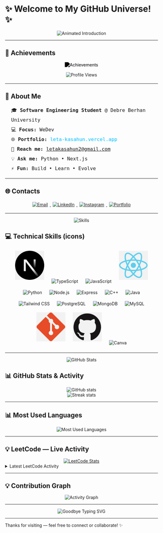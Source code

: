 # ✨ Welcome to My GitHub Universe! ✨

<p align="center">
  <img 
    src="https://readme-typing-svg.herokuapp.com?font=Poppins&size=40&duration=3000&pause=1000&color=4682B4&center=true&vCenter=true&width=1000&lines=👋+Hi+there!+I'm+Leta+Kasahun;🚀+Passionate+Software+Engineer+in+the+making"
    alt="Animated Introduction">
</p>

---

## 🌟 Achievements

<div align="center" style="margin-bottom:12px;">
  <!-- Nearly-black styled trophy (darkened with CSS filter) -->
  <img
    src="https://github-profile-trophy.vercel.app/?username=Leta-Kasahun&theme=dark&no-bg=false&margin-w=4"
    alt="Achievements"
    style="max-width:100%;height:auto;filter:grayscale(1) brightness(0.02) contrast(1.0);"
  />

  <!-- Only the visitor counter directly beneath the trophy -->
  <div style="margin-top:10px;">
    <img src="https://visitor-badge.laobi.icu/badge?page_id=Leta-Kasahun.Leta-Kasahun&style=for-the-badge&color=151515" alt="Profile Views" style="height:38px;margin:6px;" />
  </div>
</div>

---
## 🌱 About Me

<div align="left" style="font-family: 'Fira Code', monospace; font-size: 16px; line-height: 2; margin-left: 20px;">

🎓 <strong>Software Engineering Student</strong> @ Debre Berhan University  
💻 <strong>Focus:</strong> WeDev  
🌐 <strong>Portfolio:</strong> <a href="https://leta-kasahun.vercel.app" target="_blank" style="color:#00BFFF; text-decoration:none;">leta-kasahun.vercel.app</a>  
📧 <strong>Reach me:</strong> <a href="mailto:letakasahun2@gmail.com" style="color:#4682B4; text-decoration:none;">letakasahun2@gmail.com</a>  
💡 <strong>Ask me:</strong> Python • Next.js  
⚡ <strong>Fun:</strong> Build • Learn • Evolve  

</div>


---

## 🌐 Contacts

<div align="center">
  <a href="mailto:letakasahun2@gmail.com" title="Email">
    <img src="https://img.icons8.com/ios-filled/48/4682B4/new-post.png" alt="Email" style="height:40px;margin:6px;" />
  </a>
  <a href="https://www.linkedin.com/in/leta-kasahun" title="LinkedIn">
    <img src="https://img.icons8.com/ios-filled/48/4682B4/linkedin.png" alt="LinkedIn" style="height:40px;margin:6px;" />
  </a>
  <a href="https://instagram.com/leta_kasahun" title="Instagram">
    <img src="https://img.icons8.com/ios-filled/48/4682B4/instagram-new.png" alt="Instagram" style="height:40px;margin:6px;" />
  </a>
  <a href="https://leta-kasahun.vercel.app" title="Portfolio">
    <img src="https://img.icons8.com/ios-filled/48/4682B4/domain.png" alt="Portfolio" style="height:40px;margin:6px;" />
  </a>
</div>

---

<p align="center">
  <img src="https://img.shields.io/badge/-Technical%20Skills-4682B4?style=for-the-badge&logo=widgets&logoColor=white" alt="Skills" />
</p>

## 💻 Technical Skills (icons)

<div align="center">

<!-- Row 1 -->
<img src="https://raw.githubusercontent.com/devicons/devicon/master/icons/nextjs/nextjs-original.svg" width="96" height="96" alt="Next.js" style="margin:10px;filter:brightness(0.95);" />
<img src="https://cdn.jsdelivr.net/gh/devicons/devicon/icons/typescript/typescript-original.svg" width="96" height="96" alt="TypeScript" style="margin:10px;filter:brightness(0.95);" />
<img src="https://img.icons8.com/color/96/000000/javascript.png" width="96" height="96" alt="JavaScript" style="margin:10px;filter:brightness(0.95);" />
<img src="https://raw.githubusercontent.com/devicons/devicon/master/icons/react/react-original.svg" width="96" height="96" alt="React" style="margin:10px;filter:brightness(0.95);" />

<!-- Row 2 -->
<img src="https://img.icons8.com/color/96/000000/python.png" width="96" height="96" alt="Python" style="margin:10px;filter:brightness(0.95);" />
<img src="https://cdn.jsdelivr.net/gh/devicons/devicon/icons/nodejs/nodejs-original.svg" width="96" height="96" alt="Node.js" style="margin:10px;filter:brightness(0.95);" />
<img src="https://cdn.jsdelivr.net/gh/devicons/devicon/icons/express/express-original.svg" width="96" height="96" alt="Express" style="margin:10px;filter:brightness(0.95);" />
<img src="https://img.icons8.com/color/96/000000/c-plus-plus-logo.png" width="96" height="96" alt="C++" style="margin:10px;filter:brightness(0.95);" />

<!-- Row 3 -->
<img src="https://img.icons8.com/color/96/000000/java-coffee-cup-logo.png" width="96" height="96" alt="Java" style="margin:10px;filter:brightness(0.95);" />
<img src="https://img.icons8.com/color/96/000000/tailwindcss.png" width="96" height="96" alt="Tailwind CSS" style="margin:10px;filter:brightness(0.95);" />
<img src="https://cdn.jsdelivr.net/gh/devicons/devicon/icons/postgresql/postgresql-original.svg" width="96" height="96" alt="PostgreSQL" style="margin:10px;filter:brightness(0.95);" />
<img src="https://cdn.jsdelivr.net/gh/devicons/devicon/icons/mongodb/mongodb-original.svg" width="96" height="96" alt="MongoDB" style="margin:10px;filter:brightness(0.95);" />

<!-- Row 4 -->
<img src="https://img.icons8.com/color/96/000000/mysql.png" width="96" height="96" alt="MySQL" style="margin:10px;filter:brightness(0.95);" />
<img src="https://raw.githubusercontent.com/devicons/devicon/master/icons/git/git-original.svg" width="96" height="96" alt="Git" style="margin:10px;filter:brightness(0.95);" />
<img src="https://raw.githubusercontent.com/devicons/devicon/master/icons/github/github-original.svg" width="96" height="96" alt="GitHub" style="margin:10px;filter:brightness(0.95);" />
<img src="https://img.icons8.com/color/96/000000/canva.png" width="96" height="96" alt="Canva" style="margin:10px;filter:brightness(0.95);" />

</div>

---

<p align="center">
  <img src="https://img.shields.io/badge/-GitHub%20Stats%20%26%20Activity-4682B4?style=for-the-badge&logo=github&logoColor=white" alt="GitHub Stats" />
</p>

## 📊 GitHub Stats & Activity

<div align="center">
  <img src="https://github-readme-stats.vercel.app/api?username=Leta-Kasahun&theme=dark&hide_border=false&include_all_commits=false&count_private=true" alt="GitHub stats" width="420" />
  <br/>
  <img src="https://nirzak-streak-stats.vercel.app/?user=Leta-Kasahun&theme=dark&hide_border=false" alt="Streak stats" width="420" />
</div>

---

## 📊 Most Used Languages

<p align="center">
  <img src="https://github-readme-stats.vercel.app/api/top-langs/?username=Leta-Kasahun&langs_count=20&layout=donut-vertical&theme=dark&hide_border=false" width="60%" alt="Most Used Languages">
</p>

---

## 💡 LeetCode — Live Activity

<div align="center">
  <a href="https://leetcode.com/Leta‑Kasahun">
    <img src="https://leetcard.jacoblin.cool/Leta‑Kasahun?theme=dark&fontFamily=Inter&bgColor=151515" alt="LeetCode Stats" />
  </a>
</div>

<!-- LEETCODE_ACTIVITY_START -->

<details>
<summary>Latest LeetCode Activity</summary>

| Time (UTC)         | Problem           | Lang   | Link                                                |
|--------------------|-------------------|--------|-----------------------------------------------------|
| 2025‑10‑30 00:00:00 | Example Problem    | Python | [link](https://leetcode.com/problems/example‑problem/) |

</details>

<!-- LEETCODE_ACTIVITY_END -->

---

## 💡 Contribution Graph

<p align="center">
  <img src="https://github-readme-activity-graph.vercel.app/graph?username=Leta-Kasahun&theme=react-dark&hide_border=true&area=true&custom_title=My%20Contribution%20Graph&color=58A6FF&line=1F6FEB" alt="Activity Graph" width="80%"/>
</p>

---

<p align="center">
  <img 
    src="https://readme-typing-svg.herokuapp.com?font=Poppins&size=34&duration=3000&pause=500&color=4682B4&center=true&vCenter=true&width=900&lines=🙏+Thanks+for+scrolling+through+my+profile!;👋+Goodbye+and+happy+coding!"
    alt="Goodbye Typing SVG">
</p>

---

Thanks for visiting — feel free to connect or collaborate! ✨

<!-- Proudly created with GPRM ( https://gprm.itsvg.in ) -->
